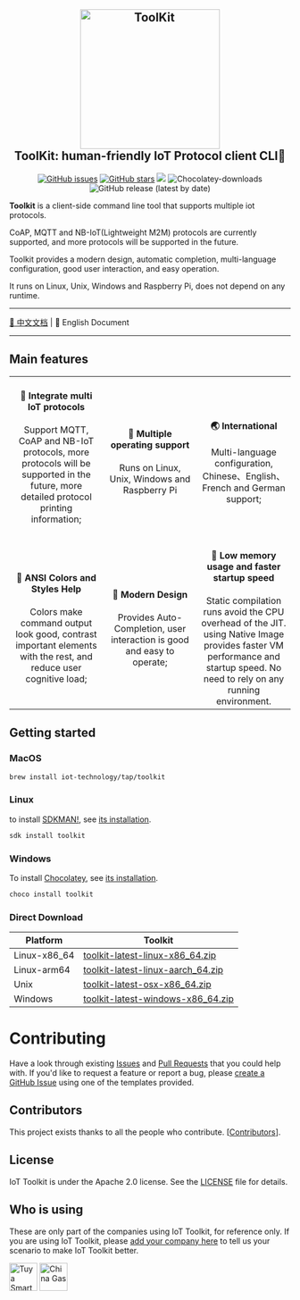 <h2 align="center">
    <a href="https://github.com/IoT-Technology/IoT-Toolkit/wiki" target="blank_">
        <img height="250" alt="ToolKit" src="https://user-images.githubusercontent.com/23117382/237898570-74c2ddc8-46cd-49d5-9c31-fa0018e0fb5d.png"/>
    </a>
    <br>
    ToolKit: human-friendly IoT Protocol client CLI🔧
</h2>

<div align="center">

[![GitHub issues](https://img.shields.io/github/issues/IoT-Technology/IoT-Toolkit)](https://github.com/IoT-Technology/IoT-Toolkit/issues)
[![GitHub stars](https://img.shields.io/github/stars/IoT-Technology/IoT-Toolkit)](https://github.com/IoT-Technology/IoT-Toolkit/stargazers)
![](https://img.shields.io/badge/language-java-orange.svg)
![Chocolatey-downloads](https://img.shields.io/chocolatey/dt/toolkit)
![GitHub release (latest by date)](https://img.shields.io/github/downloads/IoT-Technology/IoT-Toolkit/latest/total)

</div>

**Toolkit** is a client-side command line tool that supports multiple iot protocols.

CoAP, MQTT and NB-IoT(Lightweight M2M) protocols are currently supported, and more protocols will be supported in the future.

Toolkit provides a modern design, automatic completion, multi-language configuration, good user interaction, and easy operation.

It runs on Linux, Unix, Windows and Raspberry Pi, does not depend on any runtime.

---

[📖 中文文档](README_CN.md) | 📖 English Document

----------------------------------------


## Main features

<table style="text-align:center">
  <tr>
    <td width='33%'>
     <h4>&#127932; Integrate multi IoT protocols</h4>
      <p>Support MQTT, CoAP and NB-IoT protocols, more protocols will be supported in the future, more detailed protocol printing information;</p>
    </td>
    <td width='33%'>
     <h4>&#128064; Multiple operating support</h4>
      Runs on Linux, Unix, Windows and Raspberry Pi
    </td>
    <td width='33%'>
      <h4>&#127759; International</h4>
      Multi-language configuration, Chinese、English、French and German support;
    </td>
  </tr>
  <tr>
    <td width='33%'>
      <h4>&#128147; ANSI Colors and Styles Help</h4>
       Colors make command output look good, contrast important elements with the rest, and reduce user cognitive load;
    </td>
    <td width='33%'>
      <h4>&#128101; Modern Design</h4>
      Provides Auto-Completion, user interaction is good and easy to operate;
    </td>
    <td width='33%'>
      <h4>&#128175; Low memory usage and faster startup speed</h4>
      Static compilation runs avoid the CPU overhead of the JIT. using Native Image provides faster VM performance and startup speed. No need to rely on any running environment.
    </td>
  </tr>
</table>


## Getting started

### MacOS

```bash
brew install iot-technology/tap/toolkit
```

### Linux

to install [SDKMAN!](https://sdkman.io/), see [its installation](https://sdkman.io/install).

```bash
sdk install toolkit
```

### Windows

To install [Chocolatey](https://chocolatey.org/), see [its installation](https://chocolatey.org/install).

```bash
choco install toolkit
```

### Direct Download

| Platform     | Toolkit                                                                                            |
|--------------|----------------------------------------------------------------------------------------------------|
| Linux-x86_64 | [toolkit-latest-linux-x86_64.zip](https://github.com/IoT-Technology/IoT-Toolkit/releases/latest)   |
| Linux-arm64  | [toolkit-latest-linux-aarch_64.zip](https://github.com/IoT-Technology/IoT-Toolkit/releases/latest) |
| Unix         | [toolkit-latest-osx-x86_64.zip](https://github.com/IoT-Technology/IoT-Toolkit/releases/latest)     |
| Windows      | [toolkit-latest-windows-x86_64.zip](https://github.com/IoT-Technology/IoT-Toolkit/releases/latest) |



# Contributing

Have a look through existing [Issues](https://github.com/IoT-Technology/IoT-Toolkit/issues) and [Pull Requests](https://github.com/IoT-Technology/IoT-Toolkit/pulls) that you could help with.
If you'd like to request a feature or report a bug, please [create a GitHub Issue](https://github.com/IoT-Technology/IoT-Toolkit/issues) using one of the templates provided.


## Contributors

This project exists thanks to all the people who contribute. [[Contributors](https://github.com/IoT-Technology/IoT-Toolkit/graphs/contributors)].

## License

IoT Toolkit is under the Apache 2.0 license. See the [LICENSE](https://github.com/IoT-Technology/IoT-Toolkit/blob/main/LICENSE.txt) file for details.

## Who is using

These are only part of the companies using IoT Toolkit, for reference only. If you are using IoT Toolkit, please [add your company
here](https://github.com/IoT-Technology/IoT-Toolkit/issues/4) to tell us your scenario to make IoT Toolkit better.

<div style='vertical-align: middle'>
    <img alt='Tuya Smart' height='50'  src='https://user-images.githubusercontent.com/23117382/254794501-889db181-ad45-4b68-979c-88d1d021c6ef.png'  /img>
    <img alt='China Gas' height='50'  src='https://user-images.githubusercontent.com/23117382/254795187-dde1f572-443e-4745-a34e-e04d4c1840f3.png'  /img>
</div>